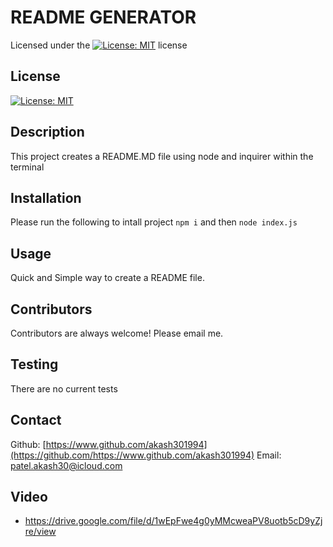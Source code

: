 # README GENERATOR
  Licensed under the [![License: MIT](https://img.shields.io/badge/License-MIT-yellow.svg)](https://opensource.org/licenses/MIT) license
  
  ## License 
  [![License: MIT](https://img.shields.io/badge/License-MIT-yellow.svg)](https://opensource.org/licenses/MIT)

  ## Description
  This project creates a README.MD file using node and inquirer within the terminal
  
  ## Installation
  Please run the following to intall project ```npm i``` and then ```node index.js```
  
  ## Usage
  Quick and Simple way to create a README file. 
  
  ## Contributors
  Contributors are always welcome! Please email me.

  ## Testing
  There are no current tests

  ## Contact
  Github: [https://www.github.com/akash301994](https://github.com/https://www.github.com/akash301994)
  Email: patel.akash30@icloud.com

  ## Video
  * https://drive.google.com/file/d/1wEpFwe4g0yMMcweaPV8uotb5cD9yZjre/view